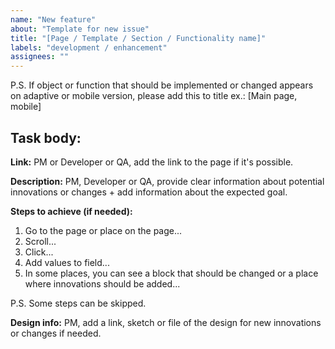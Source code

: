 ```yaml
---
name: "New feature"
about: "Template for new issue"
title: "[Page / Template / Section / Functionality name]"
labels: "development / enhancement"
assignees: ""
---
```

P.S. If object or function that should be implemented or changed appears on adaptive or mobile version, please add this to title ex.: [Main page, mobile] 

Task body:
---
**Link:** PM or Developer or QA, add the link to the page if it's possible.

**Description:** PM, Developer or QA, provide clear information about potential innovations or changes + add information about the expected goal.

**Steps to achieve (if needed):**
1. Go to the page or place on the page...
2. Scroll...
3. Click... 
4. Add values to field...
5. In some places, you can see a block that should be changed or a place where innovations should be added...

P.S. Some steps can be skipped.

**Design info:** PM, add a link, sketch or file of the design for new innovations or changes if needed.
